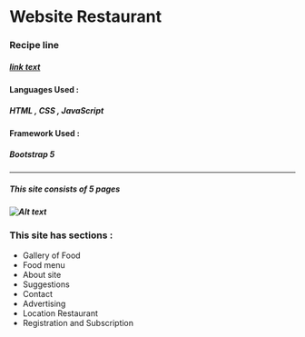 # Website Restaurant

### Recipe line 

##### [link text](https://github.com/Younes-sh/restaurant-css-framework 'Link')

#### Languages Used :
##### HTML , CSS , JavaScript 



#### Framework Used :
##### Bootstrap 5 

---
##### This site consists of 5 pages 
##### ![Alt text](https://cdn.pixabay.com/photo/2014/11/05/15/57/salmon-518032_960_720.jpg "Salmon")

### This site has sections :
- Gallery of Food
- Food menu
- About site
- Suggestions
- Contact
- Advertising
- Location Restaurant
- Registration and Subscription 

